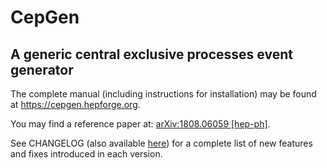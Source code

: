 CepGen
======
A generic central exclusive processes event generator
-----------------------------------------------------

The complete manual (including instructions for installation) may be found at <https://cepgen.hepforge.org>.

You may find a reference paper at: [arXiv:1808.06059 [hep-ph]](https://arxiv.org/abs/1808.06059).

See CHANGELOG (also available [here](https://cepgen.hepforge.org/changelog.html)) for a complete list of new features and fixes introduced in each version.
